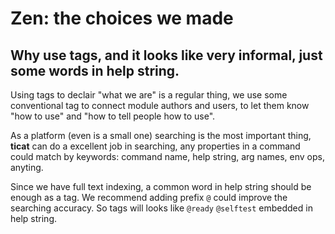 # Zen: the choices we made

## Why use tags, and it looks like very informal, just some words in help string.

Using tags to declair "what we are" is a regular thing,
we use some conventional tag to connect module authors and users,
to let them know "how to use" and "how to tell people how to use".

As a platform (even is a small one) searching is the most important thing,
**ticat** can do a excellent job in searching,
any properties in a command could match by keywords:
command name, help string, arg names, env ops, anyting.

Since we have full text indexing, a common word in help string should be enough as a tag.
We recommend adding prefix `@` could improve the searching accuracy.
So tags will looks like `@ready` `@selftest` embedded in help string.
